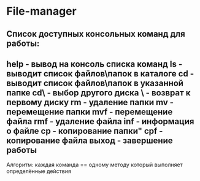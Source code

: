 # File-manager
Список доступных консольных команд для работы: 
------------------------------------------------------
  help - вывод на консоль списка команд
  ls - выводит список файлов\папок в каталоге
  cd - выводит список файлов\папок в указанной папке
  cd\ - выбор другого диска
  \\ - возврат к первому диску
  rm - удаление папки
  mv - перемещение папки
  mvf - перемещение файла
  rmf - удаление файла
  inf - информация о файле
  cp - копирование папки"
  cpf - копирование файла
  выход - завершение работы
------------------------------------------------------
Алгоритм:
каждая команда == одному методу который выполняет определённые действия 
